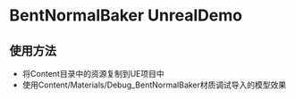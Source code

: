 # BentNormalBaker UnrealDemo

## 使用方法

- 将Content目录中的资源复制到UE项目中
- 使用Content/Materials/Debug_BentNormalBaker材质调试导入的模型效果
